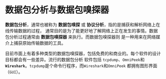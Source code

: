 数据包分析与数据包嗅探器
=============================================================
**数据包分析**，通常也被称为 **数据包嗅探** 或 **协议分析**，指的是捕获和解析网络上在线传输数据的过程，
通常目的是为了能更好地了解网络上正在发生的事情。数据包分析过程通常由 **数据包嗅探器** 来执行。而数据包嗅探器则
是一种用来在网络媒介上捕获原始传输数据的工具。

目前市面上有着多种类型的数据包嗅探器，包括免费的和商业的。每个软件的设计目标都会有一些差异。流行的数据包分析
软件包括 `tcpdump`、`OmniPeek`和 **`Wireshark`**。`tcpdump`是个命令行程序，而`Wireshark`和`OmniPeek`
都拥有图形界面（`GUI`）。



